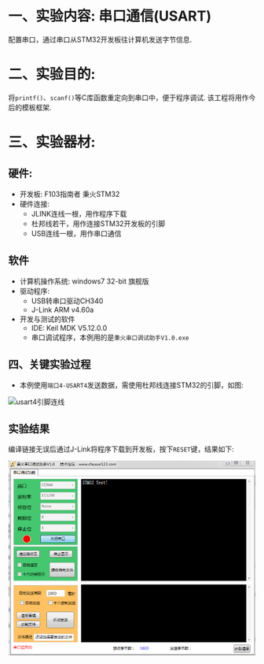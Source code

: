 # 一、实验内容: 串口通信(USART)
配置串口，通过串口从STM32开发板往计算机发送字节信息.

# 二、实验目的:
将`printf()`、`scanf()`等C库函数重定向到串口中，便于程序调试. 该工程将用作今后的模板框架.

# 三、实验器材:
## 硬件:
- 开发板: F103指南者 秉火STM32
- 硬件连接:
	- JLINK连线一根，用作程序下载
	- 杜邦线若干，用作连接STM32开发板的引脚
	- USB连线一根，用作串口通信
## 软件
- 计算机操作系统: windows7 32-bit 旗舰版
- 驱动程序:
	- USB转串口驱动CH340
	- J-Link ARM v4.60a
- 开发与测试的软件
	- IDE: Keil MDK V5.12.0.0
	- 串口调试程序，本例用的是`秉火串口调试助手V1.0.exe`

## 四、关键实验过程
- 本例使用`端口4-USART4`发送数据，需使用杜邦线连接STM32的引脚，如图:

![usart4引脚连线](screenshot/usart4引脚连线.png)

## 实验结果
编译链接无误后通过J-Link将程序下载到开发板，按下`RESET`键，结果如下:

![output](screenshot/output.png)